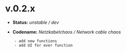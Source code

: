 # v.0.2.x

- **Status:** *unstable / dev*

- **Codename:** *Netzkabelchaos / Network cable chaos*
```
	- add new functions
	- add UI for ever function
```
